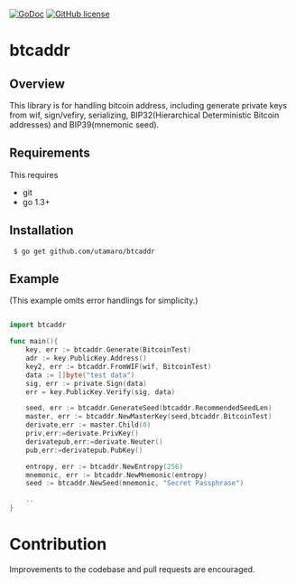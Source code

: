 [![GoDoc](https://godoc.org/github.com/utamaro/btcaddr?status.svg)](https://godoc.org/github.com/utamaro/btcaddr)
[![GitHub license](https://img.shields.io/badge/license-MIT-blue.svg)](https://raw.githubusercontent.com/utamaro/btcaddr/LICENSE)


# btcaddr 

## Overview

This  library is for handling bitcoin address, including generate private keys from wif, sign/vefiry, serializing,
BIP32(Hierarchical Deterministic Bitcoin addresses) and BIP39(mnemonic seed). 

## Requirements

This requires

* git
* go 1.3+


## Installation

     $ go get github.com/utamaro/btcaddr


## Example
(This example omits error handlings for simplicity.)

```go

import btcaddr

func main(){
	key, err := btcaddr.Generate(BitcoinTest)
	adr := key.PublicKey.Address()
    key2, err := btcaddr.FromWIF(wif, BitcoinTest)
	data := []byte("test data")
	sig, err := private.Sign(data)
	err = key.PublicKey.Verify(sig, data)

    seed, err := btcaddr.GenerateSeed(btcaddr.RecommendedSeedLen)
	master, err := btcaddr.NewMasterKey(seed,btcaddr.BitcoinTest)
    derivate,err := master.Child(0)
	priv,err:=derivate.PrivKey()
	derivatepub,err:=derivate.Neuter()
	pub,err:=derivatepub.PubKey()

    entropy, err := btcaddr.NewEntropy(256)
    mnemonic, err := btcaddr.NewMnemonic(entropy)
    seed := btcaddr.NewSeed(mnemonic, "Secret Passphrase")

	..
}
```


# Contribution
Improvements to the codebase and pull requests are encouraged.


